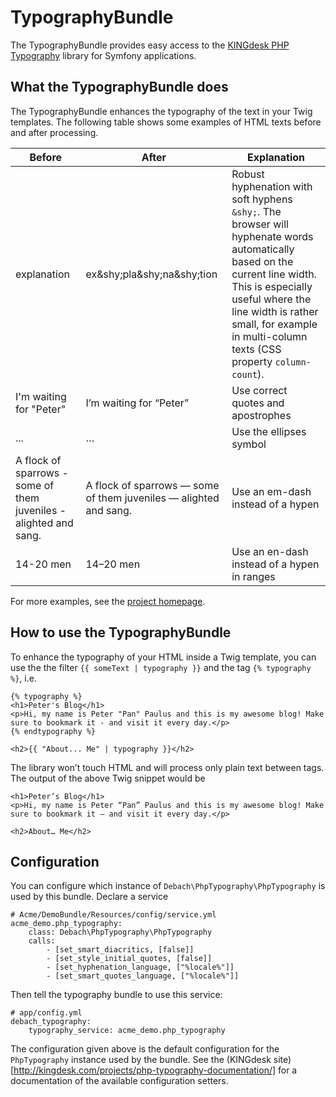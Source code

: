 TypographyBundle
=================

The TypographyBundle provides easy access to the [KINGdesk PHP Typography](http://kingdesk.com/projects/php-typography/) library for Symfony applications.

## What the TypographyBundle does

The TypographyBundle enhances the typography of the text in your Twig templates. The following table shows some examples of HTML texts before and after processing.

<table>
    <thead>
        <tr>
            <th>Before</th>
            <th>After</th>
            <th>Explanation</th>
        </tr>
    </thead>
    <tbody>
        <tr>
            <td>explanation</td>
            <td>ex&amp;shy;pla&amp;shy;na&amp;shy;tion</td>
            <td>Robust hyphenation with soft hyphens <code>&amp;shy;</code>. The browser will hyphenate words automatically based on the current line width. This is especially useful where the line width is rather small, for example in multi-column texts (CSS property <code>column-count</code>).</td>
        </tr>
        <tr>
            <td>I'm waiting for "Peter"</td>
            <td>I’m waiting for “Peter”</td>
            <td>Use correct quotes and apostrophes</td>
        </tr>
        <tr>
            <td>...</td>
            <td>…</td>
            <td>Use the ellipses symbol</td>
        </tr>
        <tr>
            <td>A flock of sparrows - some of them juveniles - alighted and sang.</td>
            <td>A flock of sparrows — some of them juveniles — alighted and sang.</td>
            <td>Use an em-dash instead of a hypen</td>
        </tr>
        <tr>
            <td>14-20 men</td>
            <td>14–20 men</td>
            <td>Use an en-dash instead of a hypen in ranges</td>
        </tr>
    </tbody>
</table>

For more examples, see the [project homepage](http://kingdesk.com/projects/php-typography/).

## How to use the TypographyBundle

To enhance the typography of your HTML inside a Twig template, you can use the the filter `{{ someText | typography }}` and the tag `{% typography %}`, i.e.

    {% typography %}
    <h1>Peter's Blog</h1>
    <p>Hi, my name is Peter "Pan" Paulus and this is my awesome blog! Make sure to bookmark it - and visit it every day.</p>
    {% endtypography %}
    
    <h2>{{ "About... Me" | typography }}</h2>

The library won’t touch HTML and will process only plain text between tags. The output of the above Twig snippet would be

    <h1>Peter’s Blog</h1>
    <p>Hi, my name is Peter “Pan” Paulus and this is my awesome blog! Make sure to bookmark it – and visit it every day.</p>

    <h2>About… Me</h2>

## Configuration

You can configure which instance of `Debach\PhpTypography\PhpTypography` is used by this bundle. Declare a service

    # Acme/DemoBundle/Resources/config/service.yml
    acme_demo.php_typography:
        class: Debach\PhpTypography\PhpTypography
        calls:
            - [set_smart_diacritics, [false]]
            - [set_style_initial_quotes, [false]]
            - [set_hyphenation_language, ["%locale%"]]
            - [set_smart_quotes_language, ["%locale%"]]

Then tell the typography bundle to use this service:

    # app/config.yml
    debach_typography:
        typography_service: acme_demo.php_typography

The configuration given above is the default configuration for the `PhpTypography` instance used by the bundle. See the (KINGdesk site)[http://kingdesk.com/projects/php-typography-documentation/] for a documentation of the available configuration setters.